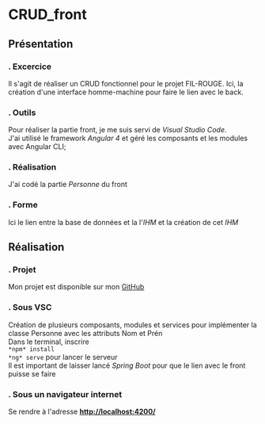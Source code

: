 # CRUD_front
## Présentation  
### . Excercice
Il s'agit de réaliser un CRUD fonctionnel pour le projet FIL-ROUGE.
Ici, la création d'une interface homme-machine pour faire le lien avec le back.

### . Outils
Pour réaliser la partie front, je me suis servi de *Visual Studio Code*.  
J'ai utilisé le framework *Angular 4* et géré les composants et les modules avec Angular CLI;

### . Réalisation
J'ai codé la partie *Personne* du front

### . Forme
Ici le lien entre la base de données et la l'*IHM* et la création de cet *IHM*

## Réalisation
### . Projet
Mon projet est disponible sur mon [GitHub](https://github.com/rudylps/CRUD_front)

### . Sous VSC
Création de plusieurs composants, modules et services pour implémenter la classe Personne avec les attributs Nom et Prén  
Dans le terminal, inscrire  
``` *npm* install ```  
``` *ng* serve ``` pour lancer le serveur  
Il est important de laisser lancé *Spring Boot* pour que le lien avec le front puisse se faire

### . Sous un navigateur internet
Se rendre à l'adresse [__http://localhost:4200/__](http://localhost:4200/)
